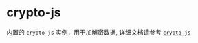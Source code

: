 # crypto-js

内置的 `crypto-js` 实例，用于加解密数据, 详细文档请参考 [`crypto-js`](https://www.npmjs.com/package/crypto-js)

